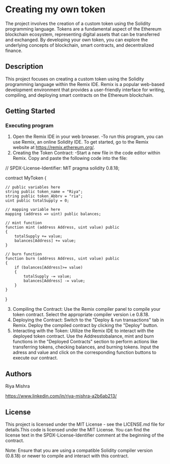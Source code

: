# Creating my own token

The project involves the creation of a custom token using the Solidity programming language. Tokens are a fundamental aspect of the Ethereum blockchain ecosystem, representing digital assets that can be transferred and exchanged. By developing your own token, you can explore the underlying concepts of blockchain, smart contracts, and decentralized finance.

## Description

This project focuses on creating a custom token using the Solidity programming language within the Remix IDE. Remix is a popular web-based development environment that provides a user-friendly interface for writing, compiling, and deploying smart contracts on the Ethereum blockchain.

## Getting Started

### Executing program

1. Open the Remix IDE in your web browser.
  -To run this program, you can use Remix, an online Solidity IDE. To get started, go to the 
   Remix website at https://remix.ethereum.org/.
2. Creating the Token Contract:
  -Start a new file in the code editor within Remix. Copy and paste the following code into the 
   file:

// SPDX-License-Identifier: MIT
pragma solidity 0.8.18;

contract MyToken {

    // public variables here
    string public token_name = "Riya";
    string public token_Abbrv = "ria";
    uint public totalSupply = 0;

    // mapping variable here
    mapping (address => uint) public balances; 

    // mint function
    function mint (address Address, uint value) public 
    {
        totalSupply += value;
        balances[Address] += value;
    }

    // burn function
    function burn (address Address, uint value) public
    {
        if (balances[Address]>= value)
        {
            totalSupply -= value;
            balances[Address] -= value;
        }
    }

}

3. Compiling the Contract:
   Use the Remix compiler panel to compile your token contract.
   Select the appropriate compiler version i.e 0.8.18.
4. Deploying the Contract:
   Switch to the "Deploy & run transactions" tab in Remix.
   Deploy the compiled contract by clicking the "Deploy" button.
5. Interacting with the Token:
   Utilize the Remix IDE to interact with the deployed token contract.
   Use the Addresstobalance, mint and burn functions in the "Deployed Contracts" section to 
   perform actions like transferring tokens, checking balances, and burning tokens.
   Input the adress and value and click on the corresponding function buttons to execute our 
   contract.

## Authors

Riya Mishra

https://www.linkedin.com/in/riya-mishra-a2b6ab213/


## License

This project is licensed under the MIT License - see the LICENSE.md file for details.This code is licensed under the MIT License. You can find the license text in the SPDX-License-Identifier comment at the beginning of the contract.

Note: Ensure that you are using a compatible Solidity compiler version (0.8.18) or newer to compile and interact with this contract.
